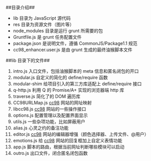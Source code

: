 ##目录介绍##

- lib 目录为 JavaScript 源代码
- res 目录为资源文件（图片等）
- node\_modules 目录是运行 grunt 所需要的包
- Gruntfile.js 是 grunt 任务配置文件
- package.json 是说明文件，遵循 CommonJS/Package1.1 规范
- cc98\_enhancer.user.js 是由 grunt 生成的最终油猴脚本文件

##lib 目录下的文件##

1. intro.js 入口文件，包括油猴脚本的 meta 信息和匿名闭包的开口
2. modular.js 自定义的简化的 define/require 函数
3. modular-shim 给项目引入的第三方库适配上 define/require 接口
4. q-http.js 利用 Q 的 Promise/A+ 实现的浏览器端 http 库
5. traverse.js 简化了的 DOM 遍历库
6. CC98URLMap.js [cc98][1] 网站的网址映射
7. libcc98.js [cc98][1] 网站的一些操作接口
8. options.js 配置管理以及配置界面显示
9. utils.js 一些杂项功能，比如屏蔽用户
10. alias.js 心灵之约的备注功能
11. editor.js [cc98][1] 网站的编辑器增强（颜色选择器、上传文件、@用户）
12. emotions.js 给 [cc98][1] 网站的回复框加上自定义表情功能
13. app.js 脚本的路由，根据当前网址判断哪些模块可以启动
14. outro.js 出口文件，闭合匿名闭包函数

[1]: http://www.cc98.org/
